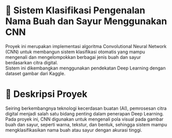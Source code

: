 # 🍎 Sistem Klasifikasi Pengenalan Nama Buah dan Sayur Menggunakan CNN

Proyek ini merupakan implementasi algoritma Convolutional Neural Network (CNN) untuk membangun sistem klasifikasi otomatis yang mampu mengenali dan mengelompokkan berbagai jenis buah dan sayur berdasarkan citra digital.<br>
Sistem ini dikembangkan menggunakan pendekatan Deep Learning dengan dataset gambar dari Kaggle.

# 📘 Deskripsi Proyek

Seiring berkembangnya teknologi kecerdasan buatan (AI), pemrosesan citra digital menjadi salah satu bidang penting dalam penerapan Deep Learning.<br>
Pada proyek ini, CNN digunakan untuk mengenali pola visual pada gambar buah dan sayur, seperti warna, tekstur, dan bentuk, sehingga sistem mampu mengklasifikasikan nama buah atau sayur dengan akurasi tinggi.
